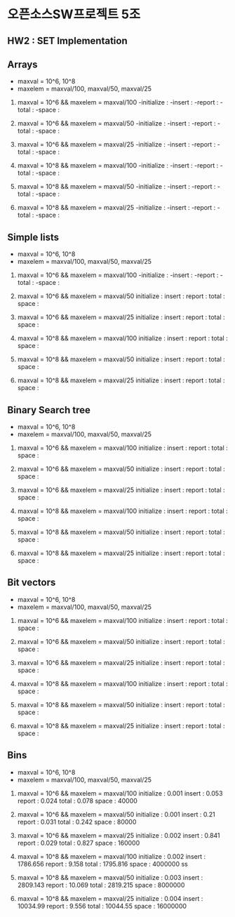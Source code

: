 # 오픈소스SW프로젝트 5조

## HW2 : SET Implementation

## Arrays
 * maxval = 10^6, 10^8
 * maxelem = maxval/100, maxval/50, maxval/25

 1. maxval = 10^6 && maxelem = maxval/100
    -initialize :
    -insert :
    -report :
    -total :
    -space :

2. maxval = 10^6 && maxelem = maxval/50
    -initialize :
    -insert :
    -report :
    -total :
    -space :

3. maxval = 10^6 && maxelem = maxval/25
    -initialize :
    -insert :
    -report :
    -total :
    -space :

4. maxval = 10^8 && maxelem = maxval/100
    -initialize :
    -insert :
    -report :
    -total :
    -space :

5. maxval = 10^8 && maxelem = maxval/50
    -initialize :
    -insert :
    -report :
    -total :
    -space :

6. maxval = 10^8 && maxelem = maxval/25
    -initialize :
    -insert :
    -report :
    -total :
    -space :

## Simple lists
 * maxval = 10^6, 10^8
 * maxelem = maxval/100, maxval/50, maxval/25

 1. maxval = 10^6 && maxelem = maxval/100
    -initialize :
    -insert :
    -report :
    -total :
    -space :

2. maxval = 10^6 && maxelem = maxval/50
    initialize :
    insert :
    report :
    total :
    space :

3. maxval = 10^6 && maxelem = maxval/25
    initialize :
    insert :
    report :
    total :
    space :

4. maxval = 10^8 && maxelem = maxval/100
    initialize :
    insert :
    report :
    total :
    space :

5. maxval = 10^8 && maxelem = maxval/50
    initialize :
    insert :
    report :
    total :
    space :

6. maxval = 10^8 && maxelem = maxval/25
    initialize :
    insert :
    report :
    total :
    space :

## Binary Search tree
 * maxval = 10^6, 10^8
 * maxelem = maxval/100, maxval/50, maxval/25

 1. maxval = 10^6 && maxelem = maxval/100
    initialize :
    insert :
    report :
    total :
    space :

2. maxval = 10^6 && maxelem = maxval/50
    initialize :
    insert :
    report :
    total :
    space :

3. maxval = 10^6 && maxelem = maxval/25
    initialize :
    insert :
    report :
    total :
    space :

4. maxval = 10^8 && maxelem = maxval/100
    initialize :
    insert :
    report :
    total :
    space :

5. maxval = 10^8 && maxelem = maxval/50
    initialize :
    insert :
    report :
    total :
    space :

6. maxval = 10^8 && maxelem = maxval/25
    initialize :
    insert :
    report :
    total :
    space :

## Bit vectors
 * maxval = 10^6, 10^8
 * maxelem = maxval/100, maxval/50, maxval/25

 1. maxval = 10^6 && maxelem = maxval/100
    initialize :
    insert :
    report :
    total :
    space :

2. maxval = 10^6 && maxelem = maxval/50
    initialize :
    insert :
    report :
    total :
    space :

3. maxval = 10^6 && maxelem = maxval/25
    initialize :
    insert :
    report :
    total :
    space :

4. maxval = 10^8 && maxelem = maxval/100
    initialize :
    insert :
    report :
    total :
    space :

5. maxval = 10^8 && maxelem = maxval/50
    initialize :
    insert :
    report :
    total :
    space :

6. maxval = 10^8 && maxelem = maxval/25
    initialize :
    insert :
    report :
    total :
    space :

## Bins
* maxval = 10^6, 10^8
* maxelem = maxval/100, maxval/50, maxval/25

 1. maxval = 10^6 && maxelem = maxval/100
    initialize : 0.001
    insert : 0.053
    report : 0.024
    total : 0.078
    space : 40000

2. maxval = 10^6 && maxelem = maxval/50
    initialize : 0.001
    insert : 0.21
    report : 0.031
    total : 0.242
    space : 80000

3. maxval = 10^6 && maxelem = maxval/25
    initialize : 0.002
    insert : 0.841
    report : 0.029
    total : 0.827
    space : 160000

4. maxval = 10^8 && maxelem = maxval/100
    initialize : 0.002
    insert : 1786.656
    report : 9.158
    total : 1795.816
    space : 4000000
ss
5. maxval = 10^8 && maxelem = maxval/50
    initialize : 0.003
    insert : 2809.143
    report : 10.069
    total : 2819.215
    space : 8000000

6. maxval = 10^8 && maxelem = maxval/25
    initialize : 0.004
    insert : 10034.99
    report : 9.556
    total : 10044.55
    space : 16000000
